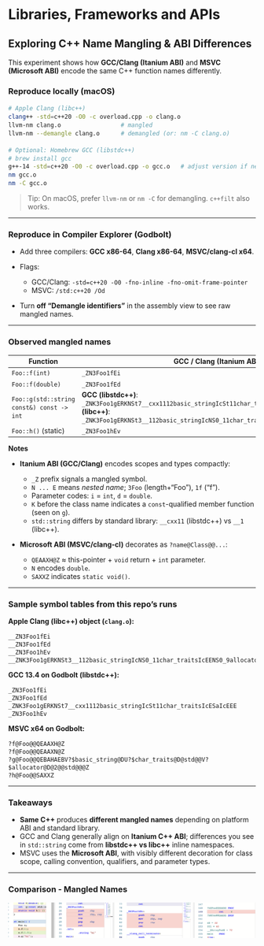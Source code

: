 # Libraries, Frameworks and APIs

## Exploring C++ Name Mangling & ABI Differences

This experiment shows how **GCC/Clang (Itanium ABI)** and **MSVC (Microsoft ABI)** encode the same C++ function names differently.

### Reproduce locally (macOS)

```bash
# Apple Clang (libc++)
clang++ -std=c++20 -O0 -c overload.cpp -o clang.o
llvm-nm clang.o                 # mangled
llvm-nm --demangle clang.o      # demangled (or: nm -C clang.o)

# Optional: Homebrew GCC (libstdc++)
# brew install gcc
g++-14 -std=c++20 -O0 -c overload.cpp -o gcc.o   # adjust version if needed
nm gcc.o
nm -C gcc.o
```

> Tip: On macOS, prefer `llvm-nm` or `nm -C` for demangling. `c++filt` also works.

---

### Reproduce in Compiler Explorer (Godbolt)

* Add three compilers: **GCC x86-64**, **Clang x86-64**, **MSVC/clang-cl x64**.
* Flags:

  * GCC/Clang: `-std=c++20 -O0 -fno-inline -fno-omit-frame-pointer`
  * MSVC: `/std:c++20 /Od`
* Turn **off “Demangle identifiers”** in the assembly view to see raw mangled names.

---

### Observed mangled names

| Function                                  | GCC / Clang (Itanium ABI)                                                                                                                                                                     | MSVC (Microsoft ABI)                                                               |
| ----------------------------------------- | --------------------------------------------------------------------------------------------------------------------------------------------------------------------------------------------- | ---------------------------------------------------------------------------------- |
| `Foo::f(int)`                             | `_ZN3Foo1fEi`                                                                                                                                                                                 | `?f@Foo@@QEAAXH@Z`                                                                 |
| `Foo::f(double)`                          | `_ZN3Foo1fEd`                                                                                                                                                                                 | `?f@Foo@@QEAAXN@Z`                                                                 |
| `Foo::g(std::string const&) const -> int` | **GCC (libstdc++)**: `_ZNK3Foo1gERKNSt7__cxx1112basic_stringIcSt11char_traitsIcESaIcEEE`  **Clang (libc++)**: `_ZNK3Foo1gERKNSt3__112basic_stringIcNS0_11char_traitsIcEENS0_9allocatorIcEEEE` | `?g@Foo@@QEBAHAEBV?$basic_string@DU?$char_traits@D@std@@V?$allocator@D@2@@std@@@Z` |
| `Foo::h()` (static)                       | `_ZN3Foo1hEv`                                                                                                                                                                                 | `?h@Foo@@SAXXZ`                                                                    |

**Notes**

* **Itanium ABI (GCC/Clang)** encodes scopes and types compactly:

  * `_Z` prefix signals a mangled symbol.
  * `N ... E` means *nested name*; `3Foo` (length+“Foo”), `1f` (“f”).
  * Parameter codes: `i` = `int`, `d` = `double`.
  * `K` before the class name indicates a `const`-qualified member function (seen on `g`).
  * `std::string` differs by standard library: `__cxx11` (libstdc++) vs `__1` (libc++).
* **Microsoft ABI (MSVC/clang-cl)** decorates as `?name@Class@@...`:

  * `QEAAXH@Z` ≈ this-pointer + `void` return + `int` parameter.
  * `N` encodes `double`.
  * `SAXXZ` indicates `static void()`.

---

### Sample symbol tables from this repo’s runs

**Apple Clang (libc++) object (`clang.o`):**

```
__ZN3Foo1fEi
__ZN3Foo1fEd
__ZN3Foo1hEv
__ZNK3Foo1gERKNSt3__112basic_stringIcNS0_11char_traitsIcEENS0_9allocatorIcEEEE
```

**GCC 13.4 on Godbolt (libstdc++):**

```
_ZN3Foo1fEi
_ZN3Foo1fEd
_ZNK3Foo1gERKNSt7__cxx1112basic_stringIcSt11char_traitsIcESaIcEEE
_ZN3Foo1hEv
```

**MSVC x64 on Godbolt:**

```
?f@Foo@@QEAAXH@Z
?f@Foo@@QEAAXN@Z
?g@Foo@@QEBAHAEBV?$basic_string@DU?$char_traits@D@std@@V?$allocator@D@2@@std@@@Z
?h@Foo@@SAXXZ
```

---

### Takeaways

* **Same C++** produces **different mangled names** depending on platform ABI and standard library.
* GCC and Clang generally align on **Itanium C++ ABI**; differences you see in `std::string` come from **libstdc++ vs libc++** inline namespaces.
* MSVC uses the **Microsoft ABI**, with visibly different decoration for class scope, calling convention, qualifiers, and parameter types.

---

### Comparison - Mangled Names

![Mangled names: GCC/Clang (Itanium) vs MSVC (Microsoft ABI)](./static_h.png)
